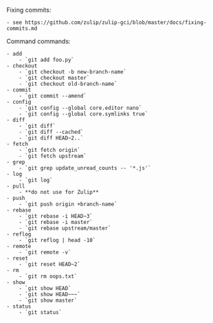 Fixing commits:

    - see https://github.com/zulip/zulip-gci/blob/master/docs/fixing-commits.md

Command commands:

    - add
        - `git add foo.py`
    - checkout
        - `git checkout -b new-branch-name`
        - `git checkout master`
        - `git checkout old-branch-name`
    - commit
        - `git commit --amend`
    - config
        - `git config --global core.editor nano`
        - `git config --global core.symlinks true`
    - diff
        - `git diff`
        - `git diff --cached`
        - `git diff HEAD~2..`
    - fetch
        - `git fetch origin`
        - `git fetch upstream`
    - grep
        - `git grep update_unread_counts -- '*.js'`
    - log
        - `git log`
    - pull
        - **do not use for Zulip**
    - push
        - `git push origin +branch-name`
    - rebase
        - `git rebase -i HEAD~3`
        - `git rebase -i master`
        - `git rebase upstream/master`
    - reflog
        - `git reflog | head -10`
    - remote
        - `git remote -v`
    - reset
        - `git reset HEAD~2`
    - rm
        - `git rm oops.txt`
    - show
        - `git show HEAD`
        - `git show HEAD~~~`
        - `git show master`
    - status
        - `git status`
        

